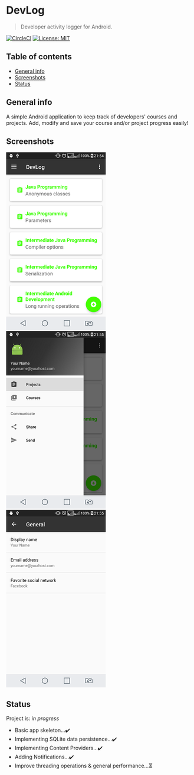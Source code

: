 # DevLog
> Developer activity logger for Android.

[![CircleCI](https://img.shields.io/circleci/build/github/ZakariyaF/DevLog/master.svg)](https://circleci.com/gh/ZakariyaF/DevLog)
[![License: MIT](https://img.shields.io/badge/License-MIT-yellow.svg)](https://opensource.org/licenses/MIT)

## Table of contents
* [General info](#general-info)
* [Screenshots](#screenshots)
* [Status](#status)

## General info
A simple Android application to keep track of developers' courses and projects.
Add, modify and save your course and/or project progress easily!

## Screenshots
![Example screenshot 1](./img/screenshot_1.png)
![Example screenshot 2](./img/screenshot_2.png)
![Example screenshot 3](./img/screenshot_3.png)

## Status
Project is: _in progress_
* Basic app skeleton...:heavy_check_mark:
* Implementing SQLite data persistence...:heavy_check_mark:
* Implementing Content Providers...:heavy_check_mark:
* Adding Notifications...:heavy_check_mark:
* Improve threading operations & general performance...:hourglass_flowing_sand:

